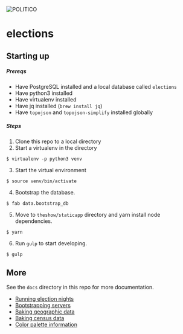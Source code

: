 ![POLITICO](https://rawgithub.com/The-Politico/src/master/images/logo/badge.png)

# elections

## Starting up

##### Prereqs
 - Have PostgreSQL installed and a local database called `elections`
 - Have python3 installed
 - Have virtualenv installed
 - Have jq installed (`brew install jq`)
 - Have `topojson` and `topojson-simplify` installed globally

##### Steps

1. Clone this repo to a local directory
2. Start a virtualenv in the directory

  ```
  $ virtualenv -p python3 venv
  ```

3. Start the virtual environment

  ```
  $ source venv/bin/activate
  ```

4. Bootstrap the database.

  ```
  $ fab data.bootstrap_db
  ```

5. Move to `theshow/staticapp` directory and yarn install node dependencies.

  ```
  $ yarn
  ```

6. Run `gulp` to start developing.

  ```
  $ gulp
  ```


## More

See the `docs` directory in this repo for more documentation.

- [Running election nights](docs/election-night.md)
- [Bootstrapping servers](docs/servers.md)
- [Baking geographic data](docs/geography.md)
- [Baking census data](docs/census.md)
- [Color palette information](docs/colors.md)